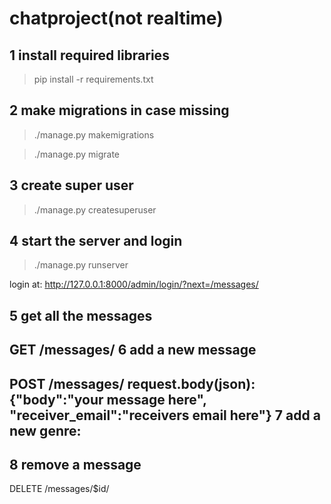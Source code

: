 # chatproject(not realtime)

1 install required libraries
-----------------------------
>pip install -r requirements.txt

2 make migrations in case missing
----------------------------------
>./manage.py makemigrations

>./manage.py migrate

3 create super user
-------------------
>./manage.py createsuperuser

4 start the server and login
-----------------------------
>./manage.py runserver

login at:
http://127.0.0.1:8000/admin/login/?next=/messages/

5 get all the messages
-------------------
GET /messages/
6 add a new message
---------------
POST /messages/
request.body(json):
{"body":"your message here",
"receiver_email":"receivers email here"}
7 add a new genre:
-----------------
8 remove a message
----------------
DELETE /messages/$id/
